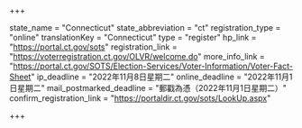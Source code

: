 +++

state_name = "Connecticut"
state_abbreviation = "ct"
registration_type = "online"
translationKey = "Connecticut"
type = "register"
hp_link = "https://portal.ct.gov/sots"
registration_link = "https://voterregistration.ct.gov/OLVR/welcome.do"
more_info_link = "https://portal.ct.gov/SOTS/Election-Services/Voter-Information/Voter-Fact-Sheet"
ip_deadline = "2022年11月8日星期二"
online_deadline = "2022年11月1日星期二"
mail_postmarked_deadline = "郵戳為憑（2022年11月1日星期二）"
confirm_registration_link = "https://portaldir.ct.gov/sots/LookUp.aspx"

+++